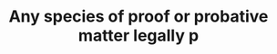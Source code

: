 ---
title: Any species of proof or probative matter legally p
longTitle: 'Any species of proof, or probative matter, legally presented at the trial of an issue, by the act of the parties and through the medium of witnesses, records, documents, exhibits, concrete objects, etc., for the purpose of inducing belief in the minds of the court or jury as to their contention.'
tags:
- gccommon
scopeNote:
- "[[Evidence]]"
---